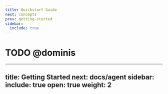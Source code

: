```yaml
---
title: Quickstart Guide
next: concepts
prev: getting-started
sidebar:
  include: true
---
```



# TODO @dominis
---
title: Getting Started
next: docs/agent
sidebar:
  include: true
  open: true
weight: 2
---
